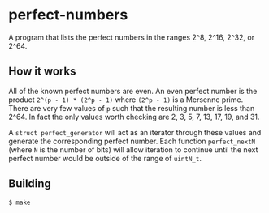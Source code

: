 # perfect-numbers

A program that lists the perfect numbers in the ranges 2^8, 2^16, 2^32, or 2^64.

## How it works

All of the known perfect numbers are even. An even perfect number is the product `2^(p - 1) * (2^p - 1)` where
`(2^p - 1)` is a Mersenne prime. There are very few values of `p` such that the resulting number is less than 2^64.
In fact the only values worth checking are 2, 3, 5, 7, 13, 17, 19, and 31.

A `struct perfect_generator` will act as an iterator through these values and generate the corresponding perfect
number. Each function `perfect_nextN` (where `N` is the number of bits) will allow iteration to continue until the
next perfect number would be outside of the range of `uintN_t`.

## Building

```sh
$ make
```

